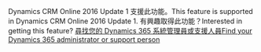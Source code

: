 <span data-ttu-id="b6a17-101">Dynamics CRM Online 2016 Update 1 支援此功能。</span><span class="sxs-lookup"><span data-stu-id="b6a17-101">This feature is supported in Dynamics CRM Online 2016 Update 1.</span></span> <span data-ttu-id="b6a17-102">有興趣取得此功能？</span><span class="sxs-lookup"><span data-stu-id="b6a17-102">Interested in getting this feature?</span></span> [<span data-ttu-id="b6a17-103">尋找您的 Dynamics 365 系統管理員或支援人員</span><span class="sxs-lookup"><span data-stu-id="b6a17-103">Find your Dynamics 365 administrator or support person</span></span>](../basics/find-administrator-support.md)
